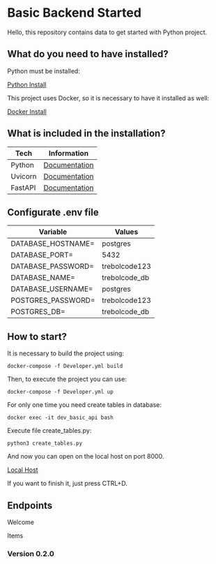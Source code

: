 # Basic Backend Started

Hello, this repository contains data to get started with Python project.

## What do you need to have installed?

Python must be installed:

[Python Install](https://www.python.org/)

This project uses Docker, so it is necessary to have it installed as well:

[Docker Install](https://docs.docker.com/desktop/)

## What is included in the installation?

| Tech    | Information                                    |
| ------- | ---------------------------------------------- |
| Python  | [Documentation](https://www.python.org/doc/)   |
| Uvicorn | [Documentation](https://www.uvicorn.org/)      |
| FastAPI | [Documentation](https://fastapi.tiangolo.com/) |

## Configurate .env file

| Variable           | Values        |
| ------------------ | ------------- |
| DATABASE_HOSTNAME= | postgres      |
| DATABASE_PORT=     | 5432          |
| DATABASE_PASSWORD= | trebolcode123 |
| DATABASE_NAME=     | trebolcode_db |
| DATABASE_USERNAME= | postgres      |
| POSTGRES_PASSWORD= | trebolcode123 |
| POSTGRES_DB=       | trebolcode_db |

## How to start?

It is necessary to build the project using:

`docker-compose -f Developer.yml build`

Then, to execute the project you can use:

`docker-compose -f Developer.yml up`

For only one time you need create tables in database:

`docker exec -it dev_basic_api bash`

Execute file create_tables.py:

`python3 create_tables.py`

And now you can open on the local host on port 8000.

[Local Host](http://localhost:8000/)

If you want to finish it, just press CTRL+D.

## Endpoints

Welcome

Items

### Version 0.2.0
